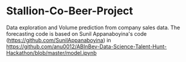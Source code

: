# Stallion-Co-Beer-Project
Data exploration and Volume prediction from company sales data.
The forecasting code is based on Sunil Appanaboyina's code (https://github.com/SunilAppanaboyina) in https://github.com/anu0012/ABInBev-Data-Science-Talent-Hunt-Hackathon/blob/master/model.ipynb

